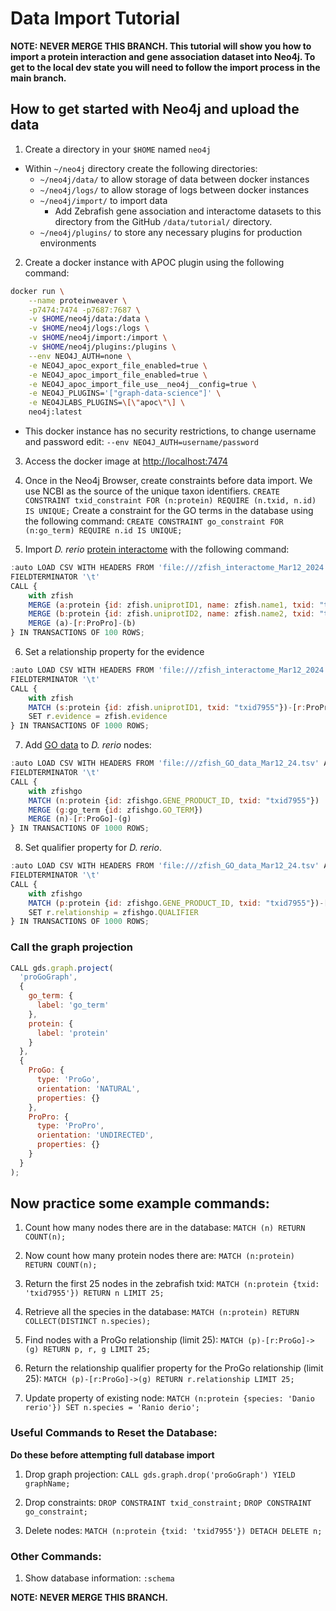 # Data Import Tutorial

**NOTE: NEVER MERGE THIS BRANCH. This tutorial will show you how to import a protein interaction and gene association dataset into Neo4j. To get to the local dev state you will need to follow the import process in the main branch.**

## How to get started with Neo4j and upload the data
1. Create a directory in your `$HOME` named `neo4j`
 - Within `~/neo4j` directory create the following directories:
    - `~/neo4j/data/` to allow storage of data between docker instances
    - `~/neo4j/logs/` to allow storage of logs between docker instances
    - `~/neo4j/import/` to import data
        - Add Zebrafish gene association and interactome datasets to this directory from the GitHub `/data/tutorial/` directory.
    - `~/neo4j/plugins/` to store any necessary plugins for production environments

2. Create a docker instance with APOC plugin using the following command:
```sh
docker run \
    --name proteinweaver \
    -p7474:7474 -p7687:7687 \
    -v $HOME/neo4j/data:/data \
    -v $HOME/neo4j/logs:/logs \
    -v $HOME/neo4j/import:/import \
    -v $HOME/neo4j/plugins:/plugins \
    --env NEO4J_AUTH=none \
    -e NEO4J_apoc_export_file_enabled=true \
    -e NEO4J_apoc_import_file_enabled=true \
    -e NEO4J_apoc_import_file_use__neo4j__config=true \
    -e NEO4J_PLUGINS='["graph-data-science"]' \
    -e NEO4JLABS_PLUGINS=\[\"apoc\"\] \
    neo4j:latest
```
- This docker instance has no security restrictions, to change username and password edit:
    `--env NEO4J_AUTH=username/password`

3. Access the docker image at [http://localhost:7474](http://localhost:7474)

4. Once in the Neo4j Browser, create constraints before data import. We use NCBI as the source of the unique taxon identifiers.
    `CREATE CONSTRAINT txid_constraint FOR (n:protein) REQUIRE (n.txid, n.id) IS UNIQUE;`
    Create a constraint for the GO terms in the database using the following command:
    `CREATE CONSTRAINT go_constraint FOR (n:go_term) REQUIRE n.id IS UNIQUE;`

5. Import *D. rerio* [protein interactome](https://github.com/Reed-CompBio/protein-weaver/blob/database-tutorial/data/tutorial/zfish_interactome_Mar12_2024.txt) with the following command:
```js
:auto LOAD CSV WITH HEADERS FROM 'file:///zfish_interactome_Mar12_2024.txt' AS zfish
FIELDTERMINATOR '\t'
CALL {
    with zfish
    MERGE (a:protein {id: zfish.uniprotID1, name: zfish.name1, txid: "txid7955", species: "Danio rerio"})
    MERGE (b:protein {id: zfish.uniprotID2, name: zfish.name2, txid: "txid7955", species: "Danio rerio"})
    MERGE (a)-[r:ProPro]-(b)
} IN TRANSACTIONS OF 100 ROWS;
```

6. Set a relationship property for the evidence
```js
:auto LOAD CSV WITH HEADERS FROM 'file:///zfish_interactome_Mar12_2024.txt' AS zfish
FIELDTERMINATOR '\t'
CALL {
    with zfish
    MATCH (s:protein {id: zfish.uniprotID1, txid: "txid7955"})-[r:ProPro]-(t:protein {id: zfish.uniprotID2, txid: "txid7955"})
    SET r.evidence = zfish.evidence
} IN TRANSACTIONS OF 1000 ROWS;
```

7. Add [GO data](https://github.com/Reed-CompBio/protein-weaver/blob/database-tutorial/data/tutorial/zfish_GO_data_Mar12_24.tsv) to *D. rerio* nodes:
```js
:auto LOAD CSV WITH HEADERS FROM 'file:///zfish_GO_data_Mar12_24.tsv' AS zfishgo
FIELDTERMINATOR '\t'
CALL {
    with zfishgo
    MATCH (n:protein {id: zfishgo.GENE_PRODUCT_ID, txid: "txid7955"})
    MERGE (g:go_term {id: zfishgo.GO_TERM})
    MERGE (n)-[r:ProGo]-(g)
} IN TRANSACTIONS OF 1000 ROWS;
```

8. Set qualifier property for *D. rerio*.
```js
:auto LOAD CSV WITH HEADERS FROM 'file:///zfish_GO_data_Mar12_24.tsv' AS zfishgo
FIELDTERMINATOR '\t'
CALL {
    with zfishgo
    MATCH (p:protein {id: zfishgo.GENE_PRODUCT_ID, txid: "txid7955"})-[r:ProGo]-(g:go_term {id: zfishgo.GO_TERM})
    SET r.relationship = zfishgo.QUALIFIER
} IN TRANSACTIONS OF 1000 ROWS;
```

### Call the graph projection
```js
CALL gds.graph.project(
  'proGoGraph',
  {
    go_term: {
      label: 'go_term'
    },
    protein: {
      label: 'protein'
    }
  },
  {
    ProGo: {
      type: 'ProGo',
      orientation: 'NATURAL',
      properties: {}
    },
    ProPro: {
      type: 'ProPro',
      orientation: 'UNDIRECTED',
      properties: {}
    }
  }
);
```

## Now practice some example commands:

1. Count how many nodes there are in the database:
`MATCH (n) RETURN COUNT(n);`

2. Now count how many protein nodes there are:
`MATCH (n:protein) RETURN COUNT(n);`

3. Return the first 25 nodes in the zebrafish txid:
`MATCH (n:protein {txid: 'txid7955'}) RETURN n LIMIT 25;`

4. Retrieve all the species in the database:
`MATCH (n:protein) RETURN COLLECT(DISTINCT n.species);`

5. Find nodes with a ProGo relationship (limit 25):
`MATCH (p)-[r:ProGo]->(g) RETURN p, r, g LIMIT 25;`

6. Return the relationship qualifier property for the ProGo relationship (limit 25):
`MATCH (p)-[r:ProGo]->(g) RETURN r.relationship LIMIT 25;`

7. Update property of existing node:
`MATCH (n:protein {species: 'Danio rerio'}) SET n.species = 'Ranio derio';`


### Useful Commands to Reset the Database:
**Do these before attempting full database import**

1. Drop graph projection:
`CALL gds.graph.drop('proGoGraph') YIELD graphName;`

2. Drop constraints:
`DROP CONSTRAINT txid_constraint;`
`DROP CONSTRAINT go_constraint;`

3. Delete nodes:
`MATCH (n:protein {txid: 'txid7955'}) DETACH DELETE n;`

### Other Commands:

1. Show database information:
`:schema`

**NOTE: NEVER MERGE THIS BRANCH.**